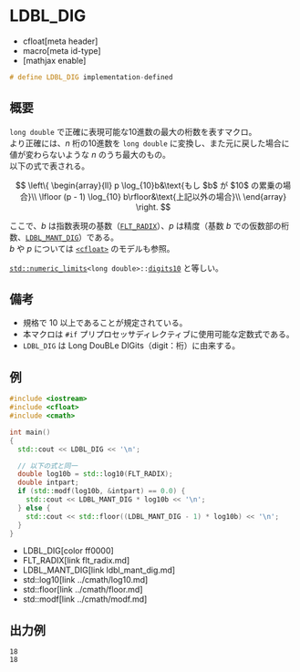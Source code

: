 # LDBL_DIG
* cfloat[meta header]
* macro[meta id-type]
* [mathjax enable]

```cpp
# define LDBL_DIG implementation-defined
```

## 概要
`long double` で正確に表現可能な10進数の最大の桁数を表すマクロ。  
より正確には、$n$ 桁の10進数を `long double` に変換し、また元に戻した場合に値が変わらないような $n$ のうち最大のもの。  
以下の式で表される。

$$
\left\{
\begin{array}{ll}
p \log_{10}b&\text{もし $b$ が $10$ の累乗の場合}\\
\lfloor (p - 1) \log_{10} b\rfloor&\text{上記以外の場合}\\
\end{array}
\right.
$$

ここで、$b$ は指数表現の基数（[`FLT_RADIX`](flt_radix.md)）、$p$ は精度（基数 $b$ での仮数部の桁数、[`LDBL_MANT_DIG`](ldbl_mant_dig.md)）である。  
$b$ や $p$ については [`<cfloat>`](../cfloat.md) のモデルも参照。

[`std::numeric_limits`](/reference/limits/numeric_limits.md)`<long double>::`[`digits10`](/reference/limits/numeric_limits/digits10.md) と等しい。

## 備考
- 規格で 10 以上であることが規定されている。
- 本マクロは `#if` プリプロセッサディレクティブに使用可能な定数式である。
- `LDBL_DIG` は Long DouBLe DIGits（digit：桁）に由来する。


## 例
```cpp example
#include <iostream>
#include <cfloat>
#include <cmath>

int main()
{
  std::cout << LDBL_DIG << '\n';

  // 以下の式と同一
  double log10b = std::log10(FLT_RADIX);
  double intpart;
  if (std::modf(log10b, &intpart) == 0.0) {
    std::cout << LDBL_MANT_DIG * log10b << '\n';
  } else {
    std::cout << std::floor((LDBL_MANT_DIG - 1) * log10b) << '\n';
  }
}
```
* LDBL_DIG[color ff0000]
* FLT_RADIX[link flt_radix.md]
* LDBL_MANT_DIG[link ldbl_mant_dig.md]
* std::log10[link ../cmath/log10.md]
* std::floor[link ../cmath/floor.md]
* std::modf[link ../cmath/modf.md]

## 出力例
```
18
18
```
